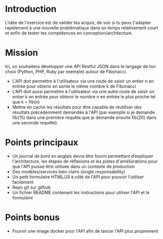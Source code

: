 # Introduction

L'idée de l'exercice est de valider tes acquis, de voir si tu peux t'adapter rapidement à une nouvelle problématique dans un temps relativement court et enfin de tester tes compétences en conception/architecture.

# Mission

Ici, on souhaitera développer une API Restful JSON dans le langage de ton choix (Python, PHP, Ruby par exemple) autour de Fibonacci.

* L'API doit permettre à l'utilisateur via une route de saisir un entier n en entrée pour obtenir en sortie le nième nombre k de Fibonacci
* L'API doit aussi permettre à l'utilisateur via une autre route de saisir un entier k en entrée pour obtenir le nombre n en entrée le plus proche tel que k = fib(n)
* Mettre en cache les résultats pour être capable de réutiliser des résultats précédemment demandés à l'API (par exemple si je demande fib(15) dans une première requête que je demande ensuite fib(20) dans une seconde requête).

# Points principaux

* Un journal de bord en anglais devra être fourni permettant d’expliquer l'architecture, les étapes de réflexions et les pistes d'améliorations pour que l'API puisse être utilisée dans un contexte de production
* Des modèles/services bien clairs (single responsability)
* Un petit formulaire HTML/JS à côté de l'API pour pouvoir l'utiliser facilement
* Repo git sur github
* Un fichier README contenant les instructions pour utiliser l'API et le formulaire

# Points bonus

* Fournir une image docker pour l'API afin de lancer l'API plus proprement